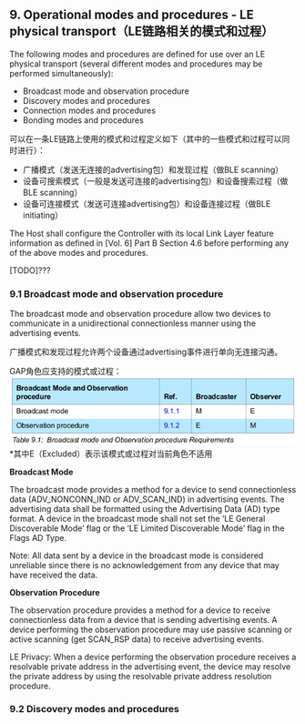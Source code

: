 
## 9. Operational modes and procedures - LE physical transport（LE链路相关的模式和过程）

The following modes and procedures are defined for use over an LE physical transport (several different
modes and procedures may be performed simultaneously):
- Broadcast mode and observation procedure
- Discovery modes and procedures
- Connection modes and procedures
- Bonding modes and procedures

可以在一条LE链路上使用的模式和过程定义如下（其中的一些模式和过程可以同时进行）：
- 广播模式（发送无连接的advertising包）和发现过程（做BLE scanning）
- 设备可搜索模式（一般是发送可连接的advertising包）和设备搜索过程（做BLE scanning）
- 设备可连接模式（发送可连接advertising包）和设备连接过程（做BLE initiating）

The Host shall configure the Controller with its local Link Layer feature
information as defined in [Vol. 6] Part B Section 4.6 before performing any of
the above modes and procedures.

[TODO]???

### 9.1 Broadcast mode and observation procedure

The broadcast mode and observation procedure allow two devices to
communicate in a unidirectional connectionless manner using the advertising
events.

广播模式和发现过程允许两个设备通过advertising事件进行单向无连接沟通。

GAP角色应支持的模式或过程：
![Broadcast mode and observation procedure requirements](./assets/broadcast-mode-and-observation-procedure-requirements.png)
*其中E（Excluded）表示该模式或过程对当前角色不适用

**Broadcast Mode**

The broadcast mode provides a method for a device to send connectionless
data (ADV_NONCONN_IND or ADV_SCAN_IND) in advertising events.
The advertising data shall be formatted using the Advertising Data (AD) type
format.
A device in the broadcast mode shall not set the ‘LE General Discoverable Mode’
flag or the ‘LE Limited Discoverable Mode’ flag in the Flags AD Type.

Note: All data sent by a device in the broadcast mode is considered unreliable
since there is no acknowledgement from any device that may have received
the data.

**Observation Procedure**

The observation procedure provides a method for a device to receive
connectionless data from a device that is sending advertising events.
A device performing the observation procedure may use passive scanning or
active scanning (get SCAN_RSP data) to receive advertising events.

LE Privacy: When a device performing the observation procedure receives a resolvable
private address in the advertising event, the device may resolve the private address
by using the resolvable private address resolution procedure.

### 9.2 Discovery modes and procedures


